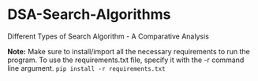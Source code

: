 # DSA-Search-Algorithms
Different Types of Search Algorithm - A Comparative Analysis

**Note:**
Make sure to install/import all the necessary requirements to run the program.
To use the requirements.txt file, specify it with the -r command line argument.
```pip install -r requirements.txt```
